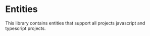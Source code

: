 # **Entities**

This library contains entities that support all projects javascript and typescript projects.

